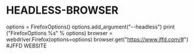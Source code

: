 # HEADLESS-BROWSER

options = FirefoxOptions()
options.add_argument("--headless")
print ("FirefoxOptions %s" % options)
browser = webdriver.Firefox(options=options)
browser.get("https://www.jffd.com/#") #JFFD WEBSITE
